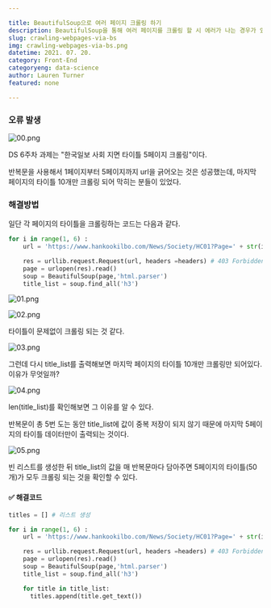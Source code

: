 ```yaml
---

title: BeautifulSoup으로 여러 페이지 크롤링 하기
description: BeautifulSoup을 통해 여러 페이지를 크롤링 할 시 에러가 나는 경우가 있다. 해결 방법에 대해 알아보자.
slug: crawling-webpages-via-bs
img: crawling-webpages-via-bs.png
datetime: 2021. 07. 20.
category: Front-End
categoryeng: data-science
author: Lauren Turner
featured: none

---
```


### 오류 발생

![00.png](/crawling-webpages-via-bs/00.png)

DS 6주차 과제는 "한국일보 사회 지면 타이틀 5페이지 크롤링"이다.

반복문을 사용해서 1페이지부터 5페이지까지 url을 긁어오는 것은 성공했는데, 마지막 페이지의 타이틀 10개만 크롤링 되어 막히는 분들이 있었다.

### 해결방법

일단 각 페이지의 타이틀을 크롤링하는 코드는 다음과 같다.

```python
for i in range(1, 6) :
    url = 'https://www.hankookilbo.com/News/Society/HC01?Page=' + str(i)

    res = urllib.request.Request(url, headers =headers) # 403 Forbidden 오류해결
    page = urlopen(res).read()
    soup = BeautifulSoup(page,'html.parser')
    title_list = soup.find_all('h3')
```

![01.png](/crawling-webpages-via-bs/01.png)

![02.png](/crawling-webpages-via-bs/02.png)

타이틀이 문제없이 크롤링 되는 것 같다.

![03.png](/crawling-webpages-via-bs/03.png)

그런데 다시 title_list를 출력해보면 마지막 페이지의 타이틀 10개만 크롤링만 되어있다. 이유가 무엇일까?

![04.png](/crawling-webpages-via-bs/04.png)

len(title_list)를 확인해보면 그 이유를 알 수 있다.

반복문이 총 5번 도는 동안 title_list에 값이 중복 저장이 되지 않기 때문에 마지막 5페이지의 타이틀 데이터만이 출력되는 것이다.

![05.png](/crawling-webpages-via-bs/05.png)

빈 리스트를 생성한 뒤 title_list의 값을 매 반복문마다 담아주면 5페이지의 타이틀(50개)가 모두 크롤링 되는 것을 확인할 수 있다.

#### ✅ 해결코드

```python
titles = [] # 리스트 생성

for i in range(1, 6) :
    url = 'https://www.hankookilbo.com/News/Society/HC01?Page=' + str(i)

    res = urllib.request.Request(url, headers =headers) # 403 Forbidden 오류해결
    page = urlopen(res).read()
    soup = BeautifulSoup(page,'html.parser')
    title_list = soup.find_all('h3')

    for title in title_list:
      titles.append(title.get_text())
```

